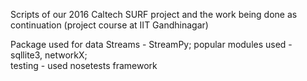 Scripts of our 2016 Caltech SURF project and the work being done as continuation (project course at IIT Gandhinagar)

Package used for data Streams - StreamPy; 
popular modules used - sqllite3, networkX;   
testing - used nosetests framework  

